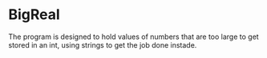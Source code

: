 # BigReal
The program is designed to hold values of numbers that are too large to get stored in an int, using strings to get the job done instade.
